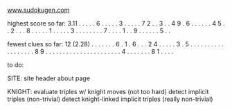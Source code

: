 www.sudokugen.com

highest score so far:
3.11
. . . . . 6 . . .
. . 3 . . . . . 7
2 . . 3 . . 4 9 .
6 . . . . . . 4 5
. . 2 . . . 8 . .
. . . 1 . . . . .
3 . . . . . . . .
7 . . . . 1 . . 9
. . . . . . 5 . .

fewest clues so far:
12 (2.28)
. . . . . . . 6 .
1 . 6 . . . 2 4 .
. . . . 3 . 5 . .
. . . . . . . . .
. . . . . . . 8 9
. . . . . . . . .
. . . . . . . . .
. . . . 4 . . . .
. . . 8 1 . . . .

to do:

SITE:
site header
about page

KNIGHT:
evaluate triples w/ knight moves (not too hard)
detect implicit triples (non-trivial)
detect knight-linked implicit triples (really non-trivial)